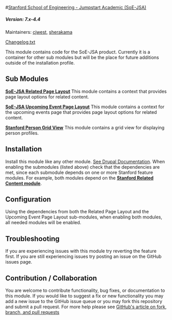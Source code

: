 #[Stanford School of Engineering - Jumpstart Academic (SoE-JSA)](https://github.com/SU-SWS/soe-jsa)
##### Version: 7.x-4.4

Maintainers: [cjwest](https://github.com/cjwest), [sherakama](https://github.com/sherakama)

[Changelog.txt](CHANGELOG.txt)

This module contains code for the SoE-JSA product. Currently it is a container for other sub modules but will be the place for future additions outside of the installation profile.


Sub Modules
---

**[SoE-JSA Related Page Layout](modules/soe_jsa_related_page_layout)**
This module contains a context that provides page layout options for related content.

**[SoE-JSA Upcoming Event Page Layout](modules/soe_jsa_related_events_upcoming_layout)**
This module contains a context for the upcoming events page that provides page layout options for related content.

**[Stanford Person Grid View](modules/stanford_person_grid_view)**
This module contains a grid view for displaying person profiles.

Installation
---

Install this module like any other module. [See Drupal Documentation](https://drupal.org/documentation/install/modules-themes/modules-7). When enabling the submodules (listed above) check that the dependencies are met, since each submodule depends on one or more Stanford feature modules.
For example, both modules depend on the **[Stanford Related Content module](https://github.com/SU-SWS/stanford_related_content)**.

Configuration
---

Using the dependencies from both the Related Page Layout and the Upcoming Event Page Layout sub-modules, when enabling both modules, all needed modules will be enabled.

Troubleshooting
---

If you are experiencing issues with this module try reverting the feature first. If you are still experiencing issues try posting an issue on the GitHub issues page.

Contribution / Collaboration
---

You are welcome to contribute functionality, bug fixes, or documentation to this module. If you would like to suggest a fix or new functionality you may add a new issue to the GitHub issue queue or you may fork this repository and submit a pull request. For more help please see [GitHub's article on fork, branch, and pull requests](https://help.github.com/articles/using-pull-requests)
